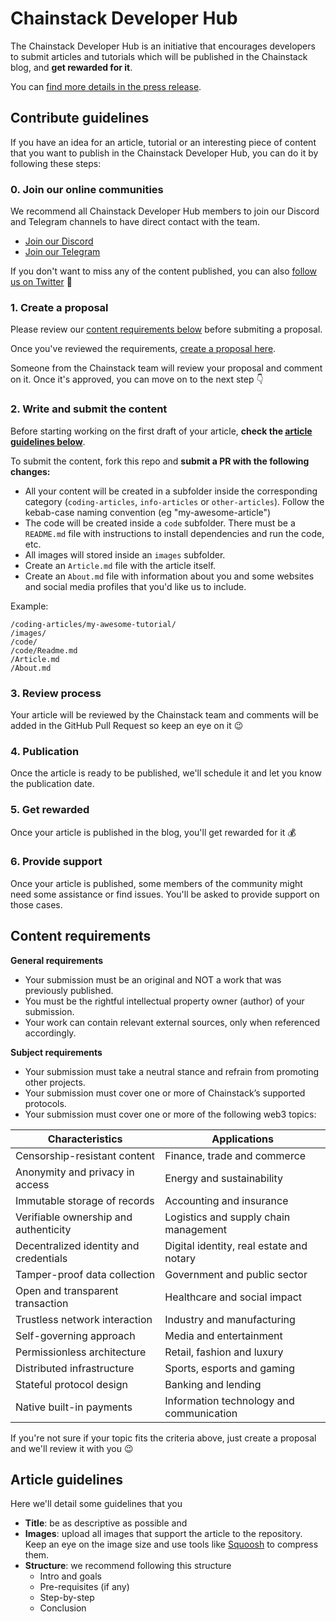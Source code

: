 # Chainstack Developer Hub

The Chainstack Developer Hub is an initiative that encourages developers to submit articles and tutorials which will be published in the Chainstack blog, and **get rewarded for it**.

You can [find more details in the press release]().

## Contribute guidelines

If you have an idea for an article, tutorial or an interesting piece of content that you want to publish in the Chainstack Developer Hub, you can do it by following these steps:

### 0. Join our online communities

We recommend all Chainstack Developer Hub members to join our Discord and Telegram channels to have direct contact with the team.

- [Join our Discord](https://discord.gg/Cymtg2f7pX)
- [Join our Telegram](https://t.me/chainstack)

If you don't want to miss any of the content published, you can also [follow us on Twitter](https://twitter.com/ChainstackHQ) 🤙

### 1. Create a proposal

Please review our [content requirements below](#content-requirements) before submiting a proposal.

Once you've reviewed the requirements, [create a proposal here](https://github.com/chainstack/developer-hub-content/issues/new?assignees=&labels=&template=proposal.md&title=%5BPROPOSAL%5D).

Someone from the Chainstack team will review your proposal and comment on it. Once it's approved, you can move on to the next step 👇

### 2. Write and submit the content

Before starting working on the first draft of your article, **check the [article guidelines below](#article-guidelines)**.

To submit the content, fork this repo and **submit a PR with the following changes:**

- All your content will be created in a subfolder inside the corresponding category (`coding-articles`, `info-articles` or `other-articles`). Follow the kebab-case naming convention (eg "my-awesome-article")
- The code will be created inside a `code` subfolder. There must be a `README.md` file with instructions to install dependencies and run the code, etc.
- All images will stored inside an `images` subfolder.
- Create an `Article.md` file with the article itself.
- Create an `About.md` file with information about you and some websites and social media profiles that you'd like us to include.

Example:

```
/coding-articles/my-awesome-tutorial/
/images/
/code/
/code/Readme.md
/Article.md
/About.md
```

### 3. Review process

Your article will be reviewed by the Chainstack team and comments will be added in the GitHub Pull Request so keep an eye on it 😉

### 4. Publication

Once the article is ready to be published, we'll schedule it and let you know the publication date.

### 5. Get rewarded

Once your article is published in the blog, you'll get rewarded for it 💰

### 6. Provide support

Once your article is published, some members of the community might need some assistance or find issues. You'll be asked to provide support on those cases.

## Content requirements

**General requirements**

- Your submission must be an original and NOT a work that was previously published.
- You must be the rightful intellectual property owner (author) of your submission.
- Your work can contain relevant external sources, only when referenced accordingly.

**Subject requirements**

- Your submission must take a neutral stance and refrain from promoting other projects.
- Your submission must cover one or more of Chainstack’s supported protocols.
- Your submission must cover one or more of the following web3 topics:

| Characteristics                        | Applications                             |
| -------------------------------------- | ---------------------------------------- |
| Censorship-resistant content           | Finance, trade and commerce              |
| Anonymity and privacy in access        | Energy and sustainability                |
| Immutable storage of records           | Accounting and insurance                 |
| Verifiable ownership and authenticity  | Logistics and supply chain management    |
| Decentralized identity and credentials | Digital identity, real estate and notary |
| Tamper-proof data collection           | Government and public sector             |
| Open and transparent transaction       | Healthcare and social impact             |
| Trustless network interaction          | Industry and manufacturing               |
| Self-governing approach                | Media and entertainment                  |
| Permissionless architecture            | Retail, fashion and luxury               |
| Distributed infrastructure             | Sports, esports and gaming               |
| Stateful protocol design               | Banking and lending                      |
| Native built-in payments               | Information technology and communication |

If you're not sure if your topic fits the criteria above, just create a proposal and we'll review it with you 😉

## Article guidelines

Here we'll detail some guidelines that you

- **Title**: be as descriptive as possible and
- **Images**: upload all images that support the article to the repository. Keep an eye on the image size and use tools like [Squoosh](https://squoosh.app/) to compress them.
- **Structure**: we recommend following this structure
  - Intro and goals
  - Pre-requisites (if any)
  - Step-by-step
  - Conclusion
